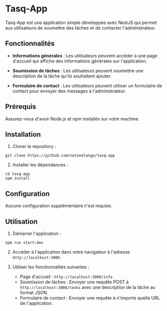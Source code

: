 # Tasq-App

Tasq-App est une application simple développée avec NestJS qui permet aux utilisateurs de soumettre des tâches et de contacter l'administrateur.

## Fonctionnalités

- **Informations générales** : Les utilisateurs peuvent accéder à une page d'accueil qui affiche des informations générales sur l'application.

- **Soumission de tâches** : Les utilisateurs peuvent soumettre une description de la tâche qu'ils souhaitent ajouter.

- **Formulaire de contact** : Les utilisateurs peuvent utiliser un formulaire de contact pour envoyer des messages à l'administrateur.

## Prérequis

Assurez-vous d'avoir Node.js et npm installés sur votre machine.

## Installation

1. Cloner le repository :

```
git clone https://github.com/netanelango/tasq-app
```

2. Installer les dépendances :

```
cd tasq-app
npm install
```

## Configuration

Aucune configuration supplémentaire n'est requise.

## Utilisation

1. Démarrer l'application :

```
npm run start:dev
```

2. Accéder à l'application dans votre navigateur à l'adresse `http://localhost:3000`.

3. Utiliser les fonctionnalités suivantes :

   - Page d'accueil : `http://localhost:3000/info`
   - Soumission de tâches : Envoyer une requête POST à `http://localhost:3000/tasks` avec une description de la tâche au format JSON.
   - Formulaire de contact : Envoyer une requête à n'importe quelle URL de l'application.